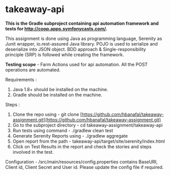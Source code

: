 ﻿
# takeaway-api

**This is the Gradle subproject containing api automation framework and tests for http://coop.apps.symfonycasts.com/.**

This assignment is done using Java as programming language, Serenity as Junit wrapper, io.rest-assured Java library. POJO is used to serialize and deserialize into JSON object. BDD approach & Single-responsibility principle (SRP) is followed while creating the framework.

**Testing scope** - Farm Actions used for api automation. All the POST operations are automated. 

Requirements :
1.  Java 1.8+ should be installed on the machine.
2.  Gradle should be installed on the machine.

Steps :
1.  Clone the repo using - git clone  [https://github.com/hbanafal/takeaway-assignment.git](https://github.com/hbanafal/takeaway-assignment.git)
2.  Go to the subproject directory - cd takeaway-assignment/takeaway-api
3.  Run tests using command - ./gradlew clean test 
4.  Generate Serenity Reports using - ./gradlew aggregate
5.  Open report from the path - takeaway-api/target/site/serenity/index.html
6.  Click on Test Results in the report and check the stories and steps involved in the test.

Configuration - /src/main/resources/config.properties contains BaseURI, Client id, Client Secret and User id. Please update the config file if required.
